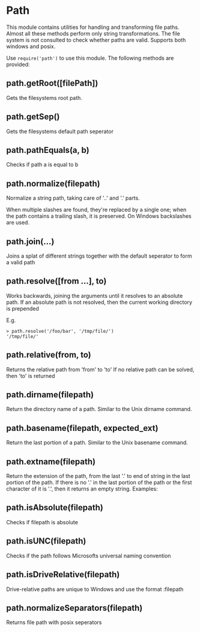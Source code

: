 # Path

This module contains utilities for handling and transforming file paths. 
Almost all these methods perform only string transformations. The file system is not consulted to check whether paths are valid.
Supports both windows and posix.  

Use `require('path')` to use this module. The following methods are provided:

## path.getRoot([filePath])

Gets the filesystems root path. 

## path.getSep()

Gets the filesystems default path seperator

## path.pathEquals(a, b)

Checks if path a is equal to b

## path.normalize(filepath)

Normalize a string path, taking care of '..' and '.' parts.

When multiple slashes are found, they're replaced by a single one; when the path contains a trailing slash, it is preserved. On Windows backslashes are used.

## path.join(...)

Joins a splat of different strings together with the default seperator to form a valid path

## path.resolve([from ...], to)

Works backwards, joining the arguments until it resolves to an absolute path. 
If an absolute path is not resolved, then the current working directory is prepended

E.g.

```
> path.resolve('/foo/bar', '/tmp/file/')
'/tmp/file/'
```
## path.relative(from, to)

Returns the relative path from 'from' to 'to' 
If no relative path can be solved, then 'to' is returned

## path.dirname(filepath)

Return the directory name of a path. Similar to the Unix dirname command.

## path.basename(filepath, expected_ext)

Return the last portion of a path. Similar to the Unix basename command.

## path.extname(filepath)

Return the extension of the path, from the last '.' to end of string in the last portion of the path. If there is no '.' in the last portion of the path or the first character of it is '.', then it returns an empty string. Examples:

## path.isAbsolute(filepath)

Checks if filepath is absolute

## path.isUNC(filepath)

Checks if the path follows Microsofts universal naming convention

## path.isDriveRelative(filepath)

Drive-relative paths are unique to Windows and use the format <letter>:filepath

## path.normalizeSeparators(filepath)

Returns file path with posix seperators
